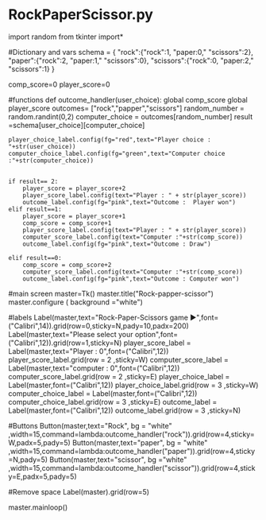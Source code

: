 # RockPaperScissor.py
import random
from tkinter import*


#Dictionary and vars
schema = {
    "rock":{"rock":1, "paper:0," "scissors":2},
    "paper":{"rock":2, "paper:1," "scissors":0},
   "scissors":{"rock":0, "paper:2," "scissors":1}
} 

comp_score=0
player_score=0

#functions
def outcome_handler(user_choice):
    global comp_score
    global player_score
    outcomes= ["rock","papper","scissors"]
    random_number = random.randint(0,2)
    computer_choice = outcomes[random_number]
    result          =schema[user_choice][computer_choice]

    player_choice_label.config(fg="red",text="Player choice : "+str(user_choice))
    computer_choice_label.config(fg="green",text="Computer choice :"+str(computer_choice))


    if result== 2:
        player_score = player_score+2
        player_score_label.config(text="Player : " + str(player_score))
        outcome_label.config(fg="pink",text="Outcome :  Player won")
    elif result==1:
        player_score = player_score+1
        comp_score = comp_score+1
        player_score_label.config(text="Player : " + str(player_score))
        computer_score_label.config(text="Computer :"+str(comp_score))
        outcome_label.config(fg="pink",text="Outcome : Draw")

    elif result==0:
        comp_score = comp_score+2  
        computer_score_label.config(text="Computer :"+str(comp_score))
        outcome_label.config(fg="pink",text="Outcome : Computer won")






#main screen
master=Tk()
master.title("Rock-papper-scissor")
master.configure ( background ="white")


#labels
Label(master,text="Rock-Paper-Scissors game ▶️",font=("Calibri",14)).grid(row=0,sticky=N,pady=10,padx=200)
Label(master,text="Please select your option",font=("Calibri",12)).grid(row=1,sticky=N)
player_score_label = Label(master,text="Player : 0",font=("Calibri",12))
player_score_label.grid(row = 2 ,sticky=W)
computer_score_label = Label(master,text="computer : 0",font=("Calibri",12))
computer_score_label.grid(row = 2 ,sticky=E)
player_choice_label = Label(master,font=("Calibri",12))
player_choice_label.grid(row = 3 ,sticky=W)
computer_choice_label = Label(master,font=("Calibri",12))
computer_choice_label.grid(row = 3 ,sticky=E)
outcome_label = Label(master,font=("Calibri",12))
outcome_label.grid(row = 3 ,sticky=N)

#Buttons
Button(master,text="Rock", bg = "white" ,width=15,command=lambda:outcome_handler("rock")).grid(row=4,sticky=W,padx=5,pady=5)
Button(master,text="paper", bg = "white" ,width=15,command=lambda:outcome_handler("paper")).grid(row=4,sticky=N,pady=5)
Button(master,text="scissor", bg ="white" ,width=15,command=lambda:outcome_handler("scissor")).grid(row=4,sticky=E,padx=5,pady=5)

#Remove space
Label(master).grid(row=5)

master.mainloop()
